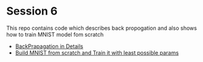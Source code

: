 # Session 6

This repo contains code which describes back propogation and also shows how to train MNIST model fom scratch

* [BackPrapagation in Details](./BP.md)
* [Build MNIST from scratch and Train it with least possible params](./MNIST.md)

